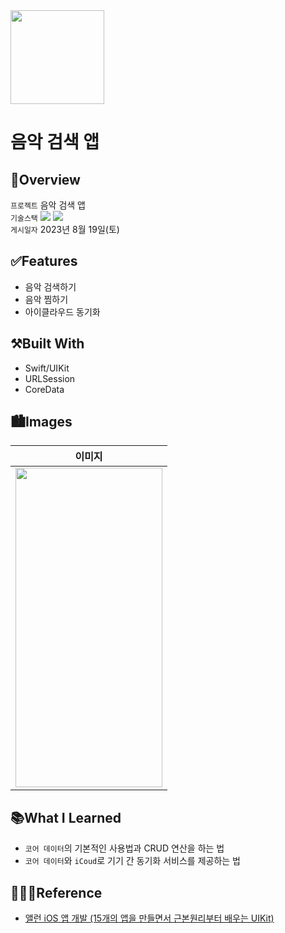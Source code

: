 <img src="https://user-images.githubusercontent.com/21079970/224588704-8340a864-0560-4f13-8586-eac4937dcfe5.png" align="center" width="150" height="150">

# 음악 검색 앱
## 🍎Overview
`프로젝트` 음악 검색 앱 <br>
`기술스택` <img src="https://img.shields.io/badge/Swift-F05138?style=flat-square&logo=Swift&logoColor=white"/> <img src="https://img.shields.io/badge/Xcode-147EFB?style=flat-square&logo=Xcode&logoColor=white"/> <br>
`게시일자` 2023년 8월 19일(토) <br>

## ✅Features

* 음악 검색하기
* 음악 찜하기
* 아이클라우드 동기화

## ⚒️Built With

* Swift/UIKit
* URLSession
* CoreData

## 🏙️Images

| 이미지 |
| :--: |
| <img src="https://github.com/rlarjsdn3/music-search-uikit-toy-project/assets/21079970/96d846a2-1ab1-43bc-a92a-abbff55a130d" align="center" width="235" height="511"> |


## 📚What I Learned

* `코어 데이터`의 기본적인 사용법과 CRUD 연산을 하는 법
* `코어 데이터`와 `iCoud`로 기기 간 동기화 서비스를 제공하는 법 
 
## 👩🏻‍💻Reference

* [앨런 iOS 앱 개발 (15개의 앱을 만들면서 근본원리부터 배우는 UIKit)](https://www.inflearn.com/course/ios-uikit-15apps/dashboard)
